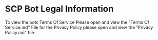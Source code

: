 # SCP Bot Legal Information

To view the bots Terms Of Service Please open and view the "Terms Of Service.md" File for the Privacy Policy please open and view the "Privacy Policy.md" file.
